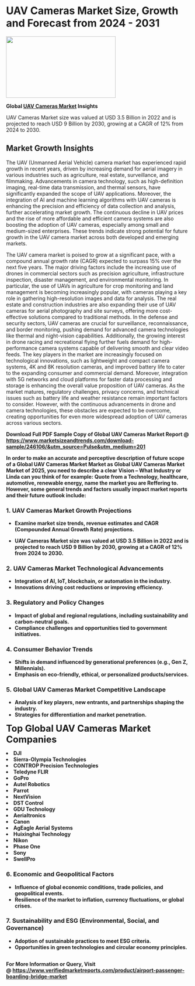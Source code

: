<H1>UAV Cameras Market Size, Growth and Forecast from 2024 - 2031</H1><img class="aligncenter size-medium wp-image-584254" src="https://thirdeyenews.in/wp-content/uploads/2024/09/Global-Market-Research-300x168.jpeg" alt="" width="300" height="168" /><p><strong>Global&nbsp;<a href="https://www.marketsizeandtrends.com/download-sample/246106/&amp;utm_source=Pulse&amp;utm_medium=201">UAV Cameras Market</a> Insights</strong></p><p>UAV Cameras Market size was valued at USD 3.5 Billion in 2022 and is projected to reach USD 9 Billion by 2030, growing at a CAGR of 12% from 2024 to 2030.</p><p><h2>Market Growth Insights</h2> <p>The UAV (Unmanned Aerial Vehicle) camera market has experienced rapid growth in recent years, driven by increasing demand for aerial imagery in various industries such as agriculture, real estate, surveillance, and filmmaking. Advancements in camera technology, such as high-definition imaging, real-time data transmission, and thermal sensors, have significantly expanded the scope of UAV applications. Moreover, the integration of AI and machine learning algorithms with UAV cameras is enhancing the precision and efficiency of data collection and analysis, further accelerating market growth. The continuous decline in UAV prices and the rise of more affordable and efficient camera systems are also boosting the adoption of UAV cameras, especially among small and medium-sized enterprises. These trends indicate strong potential for future growth in the UAV camera market across both developed and emerging markets.</p> <p><strong></strong></p> <p>The UAV camera market is poised to grow at a significant pace, with a compound annual growth rate (CAGR) expected to surpass 15% over the next five years. The major driving factors include the increasing use of drones in commercial sectors such as precision agriculture, infrastructure inspection, disaster management, and environmental monitoring. In particular, the use of UAVs in agriculture for crop monitoring and land management is becoming increasingly popular, with cameras playing a key role in gathering high-resolution images and data for analysis. The real estate and construction industries are also expanding their use of UAV cameras for aerial photography and site surveys, offering more cost-effective solutions compared to traditional methods. In the defense and security sectors, UAV cameras are crucial for surveillance, reconnaissance, and border monitoring, pushing demand for advanced camera technologies like thermal and night-vision capabilities. Additionally, the growing interest in drone racing and recreational flying further fuels demand for high-performance camera systems capable of delivering smooth and clear video feeds. The key players in the market are increasingly focused on technological innovations, such as lightweight and compact camera systems, 4K and 8K resolution cameras, and improved battery life to cater to the expanding consumer and commercial demand. Moreover, integration with 5G networks and cloud platforms for faster data processing and storage is enhancing the overall value proposition of UAV cameras. As the market matures, regulatory challenges, privacy concerns, and technical issues such as battery life and weather resistance remain important factors to consider. However, with the continuous advancements in drone and camera technologies, these obstacles are expected to be overcome, creating opportunities for even more widespread adoption of UAV cameras across various sectors. <p><strong></p><p><span class=""><strong>Download Full PDF Sample Copy of Global UAV Cameras Market Report</strong> @ <a href="https://www.marketsizeandtrends.com/download-sample/246106/&amp;utm_source=Pulse&amp;utm_medium=201" target="_blank">https://www.marketsizeandtrends.com/download-sample/246106/&amp;utm_source=Pulse&amp;utm_medium=201</a></span></p><p>In order to make an accurate and perceptive description of future scope of a Global&nbsp;UAV Cameras Market Market as Global&nbsp;UAV Cameras Market Market of 2025, you need to describe a clear Vision &ndash; What Industry or Linda can you think of for example: Quote from a Technology, healthcare, automotive, renewable energy, name the market you are Reffering to. However, some general trends and factors usually impact market reports and their future outlook include:</p><h3>1.&nbsp;<strong>UAV Cameras Market Growth Projections</strong></h3><ul><li>Examine market size trends, revenue estimates and CAGR (Compounded Annual Growth Rate) projections.</li><li><p>UAV Cameras Market size was valued at USD 3.5 Billion in 2022 and is projected to reach USD 9 Billion by 2030, growing at a CAGR of 12% from 2024 to 2030.</p></li></ul><h3>2.&nbsp;<strong>UAV Cameras Market Technological Advancements</strong></h3><ul><li>Integration of AI, IoT, blockchain, or automation in the industry.</li><li>Innovations driving cost reductions or improving efficiency.</li></ul><h3>3.&nbsp;<strong>Regulatory and Policy Changes</strong></h3><ul><li>Impact of global and regional regulations, including sustainability and carbon-neutral goals.</li><li>Compliance challenges and opportunities tied to government initiatives.</li></ul><h3>4.&nbsp;<strong>Consumer Behavior Trends</strong></h3><ul><li>Shifts in demand influenced by generational preferences (e.g., Gen Z, Millennials).</li><li>Emphasis on eco-friendly, ethical, or personalized products/services.</li></ul><h3>5.&nbsp;<strong>Global UAV Cameras Market Competitive Landscape</strong></h3><ul><li>Analysis of key players, new entrants, and partnerships shaping the industry.</li><li>Strategies for differentiation and market penetration.</li></ul><p data-pm-slice="1 1 []"><span style="color: inherit; font-family: inherit; font-size: 25px;">Top Global UAV Cameras Market Companies</span></p><div class="" data-test-id=""><p><li>DJI</li><li> Sierra-Olympia Technologies</li><li> CONTROP Precision Technologies</li><li> Teledyne FLIR</li><li> GoPro</li><li> Autel Robotics</li><li> Parrot</li><li> NextVision</li><li> DST Control</li><li> GDU Technology</li><li> Aerialtronics</li><li> Canon</li><li> AgEagle Aerial Systems</li><li> Huixinghai Technology</li><li> Nikon</li><li> Phase One</li><li> Sony</li><li> SwellPro</li></p></div><h3>6.&nbsp;<strong>Economic and Geopolitical Factors</strong></h3><ul><li>Influence of global economic conditions, trade policies, and geopolitical events.</li><li>Resilience of the market to inflation, currency fluctuations, or global crises.</li></ul><h3>7.&nbsp;<strong>Sustainability and ESG (Environmental, Social, and Governance)</strong></h3><ul><li>Adoption of sustainable practices to meet ESG criteria.</li><li>Opportunities in green technologies and circular economy principles.</li></ul><h2><strong style="font-size: 14px;">For More Information or Query, Visit @&nbsp;</strong><a style="background-color: #ffffff; font-size: 14px;" href="https://www.marketsizeandtrends.com/report/uav-cameras-market/" target="_blank">https://www.verifiedmarketreports.com/product/airport-passenger-boarding-bridge-market</a></h2>